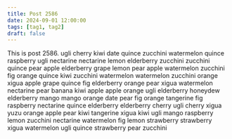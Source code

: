 ```yaml
---
title: Post 2586
date: 2024-09-01 12:00:00
tags: [tag1, tag2]
draft: false
---
```

This is post 2586.
ugli
cherry
kiwi
date
quince
zucchini
watermelon
quince
raspberry
ugli
nectarine
nectarine
lemon
elderberry
zucchini
zucchini
quince
pear
apple
elderberry
grape
lemon
pear
apple
watermelon
zucchini
fig
orange
quince
kiwi
zucchini
watermelon
watermelon
zucchini
orange
xigua
apple
grape
quince
fig
elderberry
orange
pear
xigua
watermelon
nectarine
pear
banana
kiwi
apple
apple
orange
ugli
elderberry
honeydew
elderberry
mango
mango
orange
date
pear
fig
orange
tangerine
fig
raspberry
nectarine
quince
elderberry
elderberry
cherry
ugli
cherry
xigua
yuzu
orange
apple
pear
kiwi
tangerine
xigua
kiwi
ugli
mango
raspberry
lemon
zucchini
nectarine
watermelon
fig
lemon
strawberry
strawberry
xigua
watermelon
ugli
quince
strawberry
pear
zucchini
